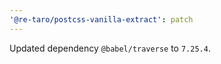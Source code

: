 ```yaml
---
'@re-taro/postcss-vanilla-extract': patch
---
```


Updated dependency `@babel/traverse` to `7.25.4`.
